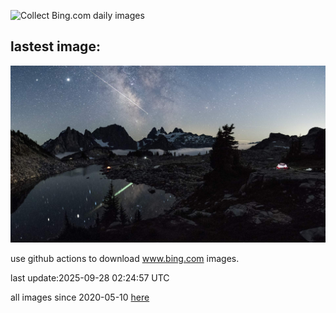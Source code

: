 ![Collect Bing.com daily images](https://github.com/counter2015/bing-daily-images/workflows/Collect%20Bing.com%20daily%20images/badge.svg)
## lastest image:
![](images/img.jpg)

use github actions to download www.bing.com images.

last update:2025-09-28 02:24:57 UTC

all images since 2020-05-10 [here](https://github.com/counter2015/bing-daily-images/tree/master/images) 
